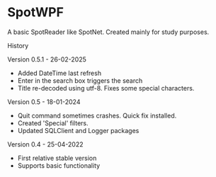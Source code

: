 # SpotWPF

A basic SpotReader like SpotNet. Created mainly for study purposes.

History

Version 0.5.1 - 26-02-2025
- Added DateTime last refresh
- Enter in the search box triggers the search
- Title re-decoded using utf-8. Fixes some special characters.

Version 0.5 - 18-01-2024
- Quit command sometimes crashes. Quick fix installed.
- Created 'Special' filters.
- Updated SQLClient and Logger packages

Version 0.4 - 25-04-2022
- First relative stable version
- Supports basic functionality
